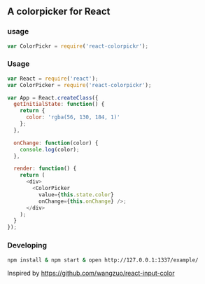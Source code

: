 A colorpicker for React
---

### usage

``` js
var ColorPickr = require('react-colorpickr');
```

### Usage

```js
var React = require('react');
var ColorPicker = require('react-colorpickr');

var App = React.createClass({
  getInitialState: function() {
    return {
      color: 'rgba(56, 130, 184, 1)'
    };
  },

  onChange: function(color) {
    console.log(color);
  },

  render: function() {
    return (
      <div>
        <ColorPicker
          value={this.state.color}
          onChange={this.onChange} />;
      </div>
    );
  }
});
```

### Developing

``` sh
npm install & npm start & open http://127.0.0.1:1337/example/
```

Inspired by https://github.com/wangzuo/react-input-color
